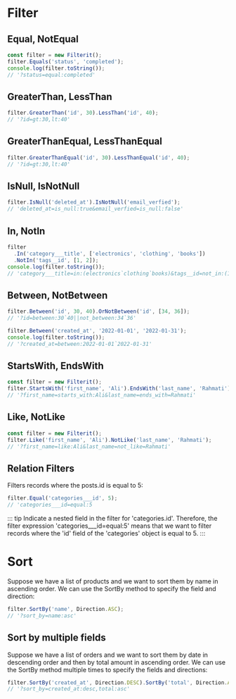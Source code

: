 # Filter

## Equal, NotEqual

```javascript
const filter = new Filterit();
filter.Equals('status', 'completed');
console.log(filter.toString());
// '?status=equal:completed'
```

## GreaterThan, LessThan

```javascript
filter.GreaterThan('id', 30).LessThan('id', 40);
// '?id=gt:30,lt:40'
```

## GreaterThanEqual, LessThanEqual

```javascript
filter.GreaterThanEqual('id', 30).LessThanEqual('id', 40);
// '?id=gt:30,lt:40'
```

## IsNull, IsNotNull

```javascript
filter.IsNull('deleted_at').IsNotNull('email_verfied');
// 'deleted_at=is_null:true&email_verfied=is_null:false'
```

## In, NotIn

```javascript
filter
  .In('category___title', ['electronics', 'clothing', 'books'])
  .NotIn('tags__id', [1, 2]);
console.log(filter.toString());
// 'category___title=in:(electronics`clothing`books)&tags__id=not_in:(1`2)'
```

## Between, NotBetween

```javascript
filter.Between('id', 30, 40).OrNotBetween('id', [34, 36]);
// '?id=between:30`40||not_between:34`36'
```

```javascript
filter.Between('created_at', '2022-01-01', '2022-01-31');
console.log(filter.toString());
// '?created_at=between:2022-01-01`2022-01-31'
```

## StartsWith, EndsWith

```javascript
const filter = new Filterit();
filter.StartsWith('first_name', 'Ali').EndsWith('last_name', 'Rahmati');
// '?first_name=starts_with:Ali&last_name=ends_with=Rahmati'
```

## Like, NotLike

```javascript
const filter = new Filterit();
filter.Like('first_name', 'Ali').NotLike('last_name', 'Rahmati');
// '?first_name=like:Ali&last_name=not_like=Rahmati'
```

## Relation Filters

Filters records where the posts.id is equal to 5:

```javascript
filter.Equal('categories___id', 5);
// 'categories___id=equal:5
```

::: tip
Indicate a nested field in the filter for 'categories.id'. Therefore, the filter expression 'categories\_\_\_id=equal:5' means that we want to filter records where the 'id' field of the 'categories' object is equal to 5.
:::

# Sort

Suppose we have a list of products and we want to sort them by name in ascending order. We can use the SortBy method to specify the field and direction:

```javascript
filter.SortBy('name', Direction.ASC);
// '?sort_by=name:asc'
```

## Sort by multiple fields

Suppose we have a list of orders and we want to sort them by date in descending order and then by total amount in ascending order. We can use the SortBy method multiple times to specify the fields and directions:

```javascript
filter.SortBy('created_at', Direction.DESC).SortBy('total', Direction.ASC);
// '?sort_by=created_at:desc,total:asc'
```

